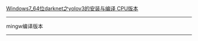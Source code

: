 [Windows7_64位darknet之yolov3的安装与编译 CPU版本](https://blog.csdn.net/weixin_45965234/article/details/116739071?ops_request_misc=%257B%2522request%255Fid%2522%253A%2522167561232916782427480933%2522%252C%2522scm%2522%253A%252220140713.130102334.pc%255Fall.%2522%257D&request_id=167561232916782427480933&biz_id=0&utm_medium=distribute.pc_search_result.none-task-blog-2~all~first_rank_ecpm_v1~rank_v31_ecpm-1-116739071-null-null.142^v73^control_1,201^v4^add_ask,239^v1^insert_chatgpt&utm_term=mingw%20darknet&spm=1018.2226.3001.4187)
___
mingw编译版本
___